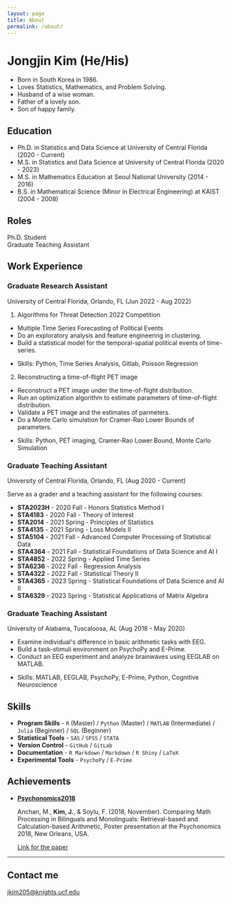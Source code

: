 ```yaml
---
layout: page
title: About
permalink: /about/
---
```


# Jongjin Kim (He/His)

* Born in South Korea in 1986.
* Loves Statistics, Mathematics, and Problem Solving.
* Husband of a wise woman.
* Father of a lovely son.
* Son of happy family.

## Education

* Ph.D. in Statistics and Data Science at University of Central Florida (2020 - Current)
* M.S. in Statistics and Data Science at University of Central Florida (2020 - 2023)
* M.S. in Mathematics Education at Seoul National University (2014 - 2016)
* B.S. in Mathematical Science (Minor in Electrical Engineering) at KAIST (2004 - 2008)

## Roles

Ph.D. Student \
Graduate Teaching Assistant

## Work Experience

### **Graduate Research Assistant** 
University of Central Florida, Orlando, FL (Jun 2022 - Aug 2022)

1. Algorithms for Threat Detection 2022 Competition
* Multiple Time Series Forecasting of Political Events
* Do an exploratory analysis and feature engineering in clustering.
* Build a statistical model for the temporal-spatial political events of time-series.
+ Skills: Python, Time Series Analysis, Gitlab, Poisson Regression

2. Reconstructing a time-of-flight PET image
* Reconstruct a PET image under the time-of-flight distribution.
* Run an optimization algorithm to estimate parameters of time-of-flight distribution.
* Validate a PET image and the estimates of parmeters.
* Do a Monte Carlo simulation for Cramer-Rao Lower Bounds of parameters.
+ Skills: Python, PET imaging, Cramer-Rao Lower Bound, Monte Carlo Simulation

### **Graduate Teaching Assistant** 
University of Central Florida, Orlando, FL (Aug 2020 - Current)

Serve as a grader and a teaching assistant for the following courses:
* **STA2023H** - 2020 Fall - Honors Statistics Method I
* **STA4183** - 2020 Fall - Theory of Interest
* **STA2014** - 2021 Spring - Principles of Statistics
* **STA4135** - 2021 Spring - Loss Models II
* **STA5104** - 2021 Fall - Advanced Computer Processing of Statistical Data
* **STA4364** - 2021 Fall - Statistical Foundations of Data Science and AI I
* **STA4852** - 2022 Spring - Applied Time Series
* **STA6236** - 2022 Fall - Regression Analysis
* **STA4322** - 2022 Fall - Statistical Theory II
* **STA4365** - 2023 Spring - Statistical Foundations of Data Science and AI II
* **STA6329** - 2023 Spring - Statistical Applications of Matrix Algebra

### **Graduate Teaching Assistant** 
University of Alabama, Tuscaloosa, AL (Aug 2018 - May 2020)

* Examine individual's difference in basic arithmetic tasks with EEG.
* Build a task-stimuli environment on PsychoPy and E-Prime.
* Conduct an EEG experiment and analyze brainwaves using EEGLAB on MATLAB.
+ Skills: MATLAB, EEGLAB, PsychoPy, E-Prime, Python, Cognitive Neuroscience


## Skills

* **Program Skills** - `R` (Master) / `Python` (Master) / `MATLAB` (Intermediate) / `Julia` (Beginner) / `SQL` (Beginner)
* **Statistical Tools** - `SAS` / `SPSS` / `STATA` 
* **Version Control** - `GitHub` / `GitLab`
* **Documentation** - `R Markdown` / `Markdown` / `R Shiny` / `LaTeX`
* **Experimental Tools** - `PsychoPy` / `E-Prime` 
    
    
## Achievements

* [**Psychonomics2018**](#) 
   
   Anchan, M., **Kim, J.**, & Soylu, F. (2018, November). Comparing Math Processing in Bilinguals and Monolinguals: Retrieval-based and Calculation-based Arithmetic, Poster presentation at the Psychonomics 2018, New Orleans, USA.

   [Link for the paper](https://www.researchgate.net/publication/344179413_Comparing_Math_Processing_in_Bilinguals_and_Monolinguals_Retrieval-based_and_Calculation-based_Arithmetic)

***

## Contact me

[jkim205@knights.ucf.edu](mailto:jkim205@knights.ucf.edu)